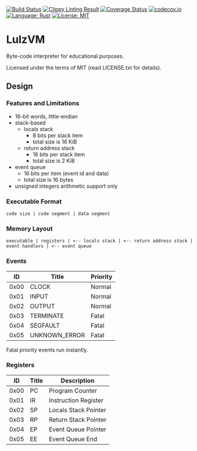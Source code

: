 [![Build Status](https://api.travis-ci.org/alopatindev/lulzvm.svg?branch=master)](https://travis-ci.org/alopatindev/lulzvm)
[![Clippy Linting Result](https://clippy.bashy.io/github/alopatindev/lulzvm/master/badge.svg)](https://clippy.bashy.io/github/alopatindev/lulzvm/master/log)
[![Coverage Status](https://coveralls.io/repos/github/alopatindev/lulzvm/badge.svg?branch=master)](https://coveralls.io/github/alopatindev/lulzvm?branch=master)
[![codecov.io](http://codecov.io/github/alopatindev/lulzvm/coverage.svg?branch=master)](https://codecov.io/github/alopatindev/lulzvm?branch=master)
[![Language: Rust](https://img.shields.io/badge/language-Rust-orange.svg)](http://www.rust-lang.org/)
[![License: MIT](https://img.shields.io/badge/license-MIT-blue.svg)](LICENSE.txt)

LulzVM
======

Byte-code interpreter for educational purposes.

Licensed under the terms of MIT (read LICENSE.txt for details).

## Design

### Features and Limitations
- 16-bit words, little-endian
- stack-based
    - locals stack
        - 8 bits per stack item
        - total size is 16 KiB
    - return address stack
        - 16 bits per stack item
        - total size is 2 KiB
- event queue
    - 16 bits per item (event id and data)
    - total size is 16 bytes
- unsigned integers arithmetic support only

### Executable Format
```
code size | code segment | data segment
```

### Memory Layout
```
executable | registers | <-- locals stack | <-- return address stack | event handlers | <-- event queue
```

### Events
|ID  |Title           |Priority|
|----|----------------|--------|
|0x00|CLOCK           |Normal  |
|0x01|INPUT           |Normal  |
|0x02|OUTPUT          |Normal  |
|0x03|TERMINATE       |Fatal   |
|0x04|SEGFAULT        |Fatal   |
|0x05|UNKNOWN_ERROR   |Fatal   |

Fatal priority events run instantly.

### Registers
|ID  |Title|Description         |
|----|-----|--------------------|
|0x00|PC   |Program Counter     |
|0x01|IR   |Instruction Register|
|0x02|SP   |Locals Stack Pointer|
|0x03|RP   |Return Stack Pointer|
|0x04|EP   |Event Queue Pointer |
|0x05|EE   |Event Queue End     |
